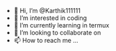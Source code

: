 
- 👋 Hi, I’m @Karthik111111
- 👀 I’m interested in coding
- 🌱 I’m currently learning in termux 
- 💞️ I’m looking to collaborate on 
- 📫 How to reach me ...


<!---
Karthik111111/Karthik111111 is a ✨ special ✨ repository because its `README.md` (this file) appears on your GitHub profile.
You can click the Preview link to take a look at your changes.
--->
